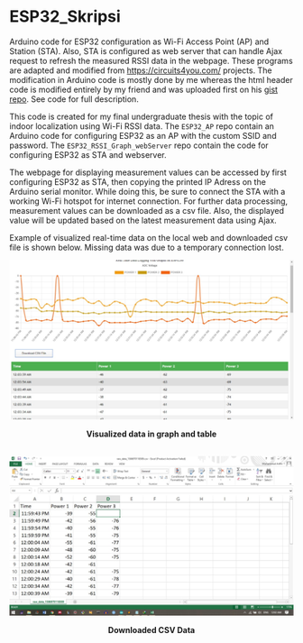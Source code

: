 # ESP32_Skripsi
Arduino code for ESP32 configuration as Wi-Fi Access Point (AP) and Station (STA). Also, STA is configured as web server that can handle Ajax request to refresh the measured RSSI data in the webpage. These programs are adapted and modified from https://circuits4you.com/ projects. The modification in Arduino code is mostly done by me whereas the html header code is modified entirely by my friend and was uploaded first on his [gist repo](https://gist.github.com/mwafa/c3a70e72e3064bcd1f3a6744e1128229#file-realtime-grafik-ajax-polling-html). See code for full description. 

This code is created for my final undergraduate thesis with the topic of indoor localization using Wi-Fi RSSI data. The `ESP32_AP` repo contain an Arduino code for configuring ESP32 as an AP with the custom SSID and password. The `ESP32_RSSI_Graph_webServer` repo contain the code for configuring ESP32 as STA and webserver. 

The webpage for displaying measurement values can be accessed by first configuring ESP32 as STA, then copying the printed IP Adress on the Arduino serial monitor. While doing this, be sure to connect the STA with a working Wi-Fi hotspot for internet connection. For further data processing, measurement values can be downloaded as a csv file. Also, the displayed value will be updated based on the latest measurement data using Ajax.

Example of visualized real-time data on the local web and downloaded csv file is shown below. Missing data was due to a temporary connection lost. 

![alt Visualized data](https://github.com/effendev/ESP32_Skripsi/blob/master/data1.jpeg "Visualized data in graph and table")
<p align="center">
	<b>Visualized data in graph and table</b><br>
	<br>
</p>

![alt CSV data](https://github.com/effendev/ESP32_Skripsi/blob/master/data2.jpeg "Downloaded CSV data")

<p align="center">
	<b>Downloaded CSV Data</b><br>
</p>

